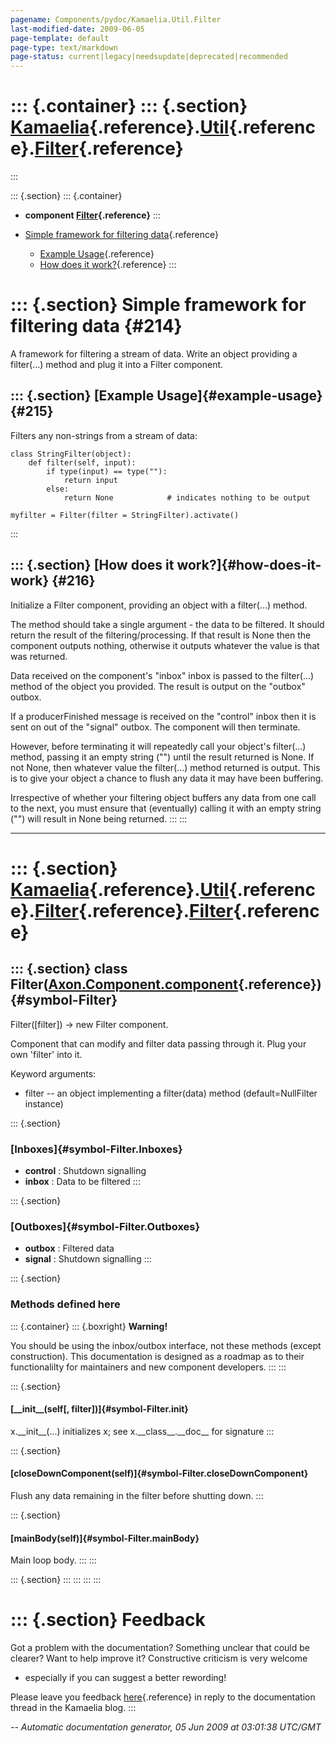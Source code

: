 ```yaml
---
pagename: Components/pydoc/Kamaelia.Util.Filter
last-modified-date: 2009-06-05
page-template: default
page-type: text/markdown
page-status: current|legacy|needsupdate|deprecated|recommended
---
```

::: {.container}
::: {.section}
[Kamaelia](/Components/pydoc/Kamaelia.html){.reference}.[Util](/Components/pydoc/Kamaelia.Util.html){.reference}.[Filter](/Components/pydoc/Kamaelia.Util.Filter.html){.reference}
==================================================================================================================================================================================
:::

::: {.section}
::: {.container}
-   **component
    [Filter](/Components/pydoc/Kamaelia.Util.Filter.Filter.html){.reference}**
:::

-   [Simple framework for filtering data](#214){.reference}
    -   [Example Usage](#215){.reference}
    -   [How does it work?](#216){.reference}
:::

::: {.section}
Simple framework for filtering data {#214}
===================================

A framework for filtering a stream of data. Write an object providing a
filter(\...) method and plug it into a Filter component.

::: {.section}
[Example Usage]{#example-usage} {#215}
-------------------------------

Filters any non-strings from a stream of data:

``` {.literal-block}
class StringFilter(object):
    def filter(self, input):
        if type(input) == type(""):
            return input
        else:
            return None            # indicates nothing to be output

myfilter = Filter(filter = StringFilter).activate()
```
:::

::: {.section}
[How does it work?]{#how-does-it-work} {#216}
--------------------------------------

Initialize a Filter component, providing an object with a filter(\...)
method.

The method should take a single argument - the data to be filtered. It
should return the result of the filtering/processing. If that result is
None then the component outputs nothing, otherwise it outputs whatever
the value is that was returned.

Data received on the component\'s \"inbox\" inbox is passed to the
filter(\...) method of the object you provided. The result is output on
the \"outbox\" outbox.

If a producerFinished message is received on the \"control\" inbox then
it is sent on out of the \"signal\" outbox. The component will then
terminate.

However, before terminating it will repeatedly call your object\'s
filter(\...) method, passing it an empty string (\"\") until the result
returned is None. If not None, then whatever value the filter(\...)
method returned is output. This is to give your object a chance to flush
any data it may have been buffering.

Irrespective of whether your filtering object buffers any data from one
call to the next, you must ensure that (eventually) calling it with an
empty string (\"\") will result in None being returned.
:::
:::

------------------------------------------------------------------------

::: {.section}
[Kamaelia](/Components/pydoc/Kamaelia.html){.reference}.[Util](/Components/pydoc/Kamaelia.Util.html){.reference}.[Filter](/Components/pydoc/Kamaelia.Util.Filter.html){.reference}.[Filter](/Components/pydoc/Kamaelia.Util.Filter.Filter.html){.reference}
===========================================================================================================================================================================================================================================================

::: {.section}
class Filter([Axon.Component.component](/Docs/Axon/Axon.Component.component.html){.reference}) {#symbol-Filter}
----------------------------------------------------------------------------------------------

Filter(\[filter\]) -\> new Filter component.

Component that can modify and filter data passing through it. Plug your
own \'filter\' into it.

Keyword arguments:

-   filter \-- an object implementing a filter(data) method
    (default=NullFilter instance)

::: {.section}
### [Inboxes]{#symbol-Filter.Inboxes}

-   **control** : Shutdown signalling
-   **inbox** : Data to be filtered
:::

::: {.section}
### [Outboxes]{#symbol-Filter.Outboxes}

-   **outbox** : Filtered data
-   **signal** : Shutdown signalling
:::

::: {.section}
### Methods defined here

::: {.container}
::: {.boxright}
**Warning!**

You should be using the inbox/outbox interface, not these methods
(except construction). This documentation is designed as a roadmap as to
their functionalilty for maintainers and new component developers.
:::
:::

::: {.section}
#### [\_\_init\_\_(self\[, filter\])]{#symbol-Filter.__init__}

x.\_\_init\_\_(\...) initializes x; see x.\_\_class\_\_.\_\_doc\_\_ for
signature
:::

::: {.section}
#### [closeDownComponent(self)]{#symbol-Filter.closeDownComponent}

Flush any data remaining in the filter before shutting down.
:::

::: {.section}
#### [mainBody(self)]{#symbol-Filter.mainBody}

Main loop body.
:::
:::

::: {.section}
:::
:::
:::
:::

::: {.section}
Feedback
========

Got a problem with the documentation? Something unclear that could be
clearer? Want to help improve it? Constructive criticism is very welcome
- especially if you can suggest a better rewording!

Please leave you feedback
[here](../../../cgi-bin/blog/blog.cgi?rm=viewpost&nodeid=1142023701){.reference}
in reply to the documentation thread in the Kamaelia blog.
:::

*\-- Automatic documentation generator, 05 Jun 2009 at 03:01:38 UTC/GMT*
